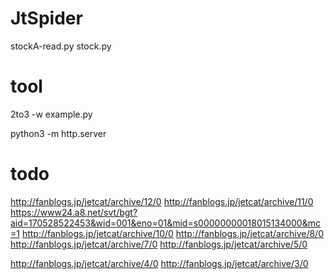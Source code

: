 # JtSpider
stockA-read.py
stock.py

# tool
2to3 -w example.py

python3 -m http.server


# todo
http://fanblogs.jp/jetcat/archive/12/0
http://fanblogs.jp/jetcat/archive/11/0
    https://www24.a8.net/svt/bgt?aid=170528522453&wid=001&eno=01&mid=s00000000018015134000&mc=1
http://fanblogs.jp/jetcat/archive/10/0
http://fanblogs.jp/jetcat/archive/8/0
http://fanblogs.jp/jetcat/archive/7/0
http://fanblogs.jp/jetcat/archive/5/0

http://fanblogs.jp/jetcat/archive/4/0
http://fanblogs.jp/jetcat/archive/3/0